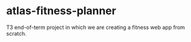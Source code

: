 
# atlas-fitness-planner
T3 end-of-term project in which we are creating a fitness web app from scratch. 

